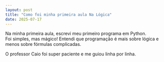 ```yaml
---
layout: post
title: "Como foi minha primeira aula Na Lógica"
date: 2025-07-17
---
```


Na minha primeira aula, escrevi meu primeiro programa em Python.  
Foi simples, mas mágico! Entendi que programação é mais sobre lógica e menos sobre fórmulas complicadas.

O professor Caio foi super paciente e me guiou linha por linha.
